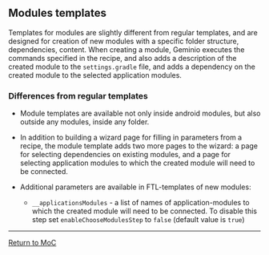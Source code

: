 ## Modules templates

Templates for modules are slightly different from regular templates, and are designed for
creation of new modules with a specific folder structure, dependencies, content.
When creating a module, Geminio executes the commands specified in the recipe, and also
adds a description of the created module to the `settings.gradle` file,
and adds a dependency on the created module to the selected application modules.

### Differences from regular templates

- Module templates are available not only inside android modules, but also outside any modules, inside any folder.

- In addition to building a wizard page for filling in parameters from a recipe,
  the module template adds two more pages to the wizard: a page for selecting dependencies
  on existing modules, and a page for selecting application modules to which
  the created module will need to be connected.

- Additional parameters are available in FTL-templates of new modules:
    * `__applicationsModules` - a list of names of application-modules to which
      the created module will need to be connected. To disable this step set `enableChooseModulesStep` to `false`
  (default value is `true`)

---

[Return to MoC](../../README_EN.md)